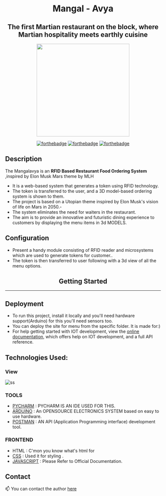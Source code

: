 
<div align="center">
   
<h1 align="center" > Mangal - Avya </h1> 

<h2 align="center"> The first Martian restaurant on the block, where Martian hospitality meets earthly cuisine  </h2> 
 
<p align="center">
<img  width="300" height="300" src="https://user-images.githubusercontent.com/110530263/222930929-7d6a7fe7-af99-41f0-be95-42045e2c9d8f.png">
</p>

  
[![forthebadge](https://forthebadge.com/images/badges/built-by-developers.svg)](https://github.com/yash240408/HackHound) 
[![forthebadge](https://forthebadge.com/images/badges/made-with-python.svg)](https://www.python.org/) 
[![forthebadge](https://forthebadge.com/images/badges/powered-by-coffee.svg)](https://github.com/yash240408/HackHound)
  
</div>

<h2 align="left" > Description</h2>

The Mangalavya is an **RFID Based Restaurant Food Ordering System** ,inspired by Elon Musk Mars theme by MLH 
- It is a web-based system that generates a token using RFID technology.
- The token is transferred to the user, and a 3D model-based ordering system is shown to them.
- The project is based on a Utopian theme inspired by Elon Musk's vision of life on Mars in 2050.- 
- The system eliminates the need for waiters in the restaurant.
- The aim is to provide an innovative and futuristic dining experience to customers by displaying the menu items in 3d MODELS.

<h2 align="left" > Configuration</h2>

- Present a handy module consisting of RFID reader and microsystems which are used to generate tokens for customer..
- The token is then transferred to user following with a 3d view of all the menu options.

<h2 align="center" >Getting Started</h2>
<hr>
 <h2 align="left" > Deployment</h2>
 
- To run this project, install it locally and you'll need hardware support(Arduino) for this you'll need sensors too.<br>
- You can deploy the site for menu from the specific folder. It is made for:)<br>
- For help getting started with IOT development, view the [online documentation](https://www.internetsociety.org/iot/), which offers help on IOT development, and a full API reference.

<h2 align="left" >  Technologies Used:</h2>

### View
![ss](https://user-images.githubusercontent.com/110530263/223948927-0a273f58-187f-47b7-952b-ca19c6c641c4.png)

<h3 align="left" > TOOLS</h3>

- [PYCHARM](https://www.jetbrains.com/pycharm/) : PYCHARM IS AN IDE USED FOR THIS.<br>
- [ARDUINO](https://dart.dev/) : An OPENSOURCE ELECTRONICS SYSTEM based on easy to use hardware.<br>
- [POSTMAN](https://docs.swift.org/swift-book/) : AN API (Application Programming interface) development tool.

<h3 align="left" > FRONTEND</h3>

- HTML : C'mon you know what's html for <br>
- [CSS](https://developer.mozilla.org/en-US/docs/Web/CSS)  :  Used it for styling .<br>
- [JAVASCRIPT](https://developer.mozilla.org/en-US/docs/Web/JavaScript) : Please Refer to Official Documentation.

<!-- CONTACT -->
<h2 align="left" > Contact</h2>
<p>

   
📫 You can contact the author  [here](https://vxibhxv.ml)  
   
</a> 
</p>


